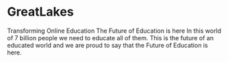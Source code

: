 # GreatLakes
Transforming Online Education
The Future of Education is here
In this world of 7 billion people we need to educate all of them.
This is the future of an educated world and we are proud to say that the Future of Education is here.            
